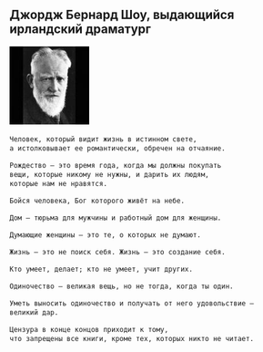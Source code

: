 <!--2018-12-15 18:47:55-->
## Джордж Бернард Шоу, выдающийся ирландский драматург
<img src="./b_show.jpg">

    Человек, который видит жизнь в истинном свете,
    а истолковывает ее романтически, обречен на отчаяние.

>  

    Рождество — это время года, когда мы должны покупать 
    вещи, которые никому не нужны, и дарить их людям, 
    которые нам не нравятся.

>  

    Бойся человека, Бог которого живёт на небе.

>  

    Дом — тюрьма для мужчины и работный дом для женщины.

>  

    Думающие женщины — это те, о которых не думают.

>  

    Жизнь — это не поиск себя. Жизнь — это создание себя.

>  

    Кто умеет, делает; кто не умеет, учит других.

>  

    Одиночество — великая вещь, но не тогда, когда ты один.

>  

    Уметь выносить одиночество и получать от него удовольствие — 
    великий дар.

>  

    Цензура в конце концов приходит к тому, 
    что запрещены все книги, кроме тех, которых никто не читает.
